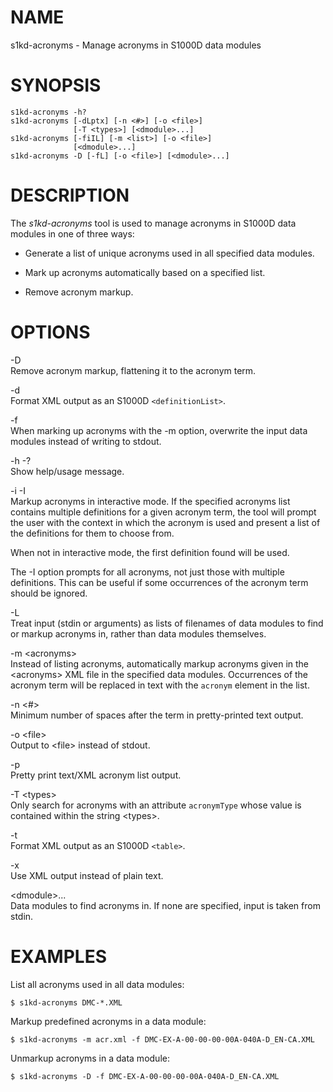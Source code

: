 NAME
====

s1kd-acronyms - Manage acronyms in S1000D data modules

SYNOPSIS
========

    s1kd-acronyms -h?
    s1kd-acronyms [-dLptx] [-n <#>] [-o <file>]
                  [-T <types>] [<dmodule>...]
    s1kd-acronyms [-fiIL] [-m <list>] [-o <file>]
                  [<dmodule>...]
    s1kd-acronyms -D [-fL] [-o <file>] [<dmodule>...]

DESCRIPTION
===========

The *s1kd-acronyms* tool is used to manage acronyms in S1000D data modules in one of three ways:

-   Generate a list of unique acronyms used in all specified data modules.

-   Mark up acronyms automatically based on a specified list.

-   Remove acronym markup.

OPTIONS
=======

-D  
Remove acronym markup, flattening it to the acronym term.

-d  
Format XML output as an S1000D `<definitionList>`.

-f  
When marking up acronyms with the -m option, overwrite the input data modules instead of writing to stdout.

-h -?  
Show help/usage message.

-i -I  
Markup acronyms in interactive mode. If the specified acronyms list contains multiple definitions for a given acronym term, the tool will prompt the user with the context in which the acronym is used and present a list of the definitions for them to choose from.

When not in interactive mode, the first definition found will be used.

The -I option prompts for all acronyms, not just those with multiple definitions. This can be useful if some occurrences of the acronym term should be ignored.

-L  
Treat input (stdin or arguments) as lists of filenames of data modules to find or markup acronyms in, rather than data modules themselves.

-m &lt;acronyms&gt;  
Instead of listing acronyms, automatically markup acronyms given in the &lt;acronyms&gt; XML file in the specified data modules. Occurrences of the acronym term will be replaced in text with the `acronym` element in the list.

-n &lt;\#&gt;  
Minimum number of spaces after the term in pretty-printed text output.

-o &lt;file&gt;  
Output to &lt;file&gt; instead of stdout.

-p  
Pretty print text/XML acronym list output.

-T &lt;types&gt;  
Only search for acronyms with an attribute `acronymType` whose value is contained within the string &lt;types&gt;.

-t  
Format XML output as an S1000D `<table>`.

-x  
Use XML output instead of plain text.

&lt;dmodule&gt;...  
Data modules to find acronyms in. If none are specified, input is taken from stdin.

EXAMPLES
========

List all acronyms used in all data modules:

    $ s1kd-acronyms DMC-*.XML

Markup predefined acronyms in a data module:

    $ s1kd-acronyms -m acr.xml -f DMC-EX-A-00-00-00-00A-040A-D_EN-CA.XML

Unmarkup acronyms in a data module:

    $ s1kd-acronyms -D -f DMC-EX-A-00-00-00-00A-040A-D_EN-CA.XML
